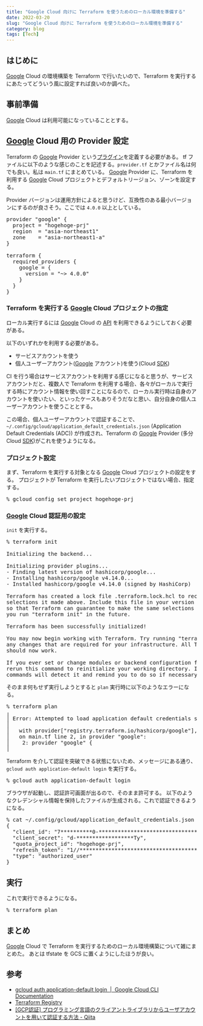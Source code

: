 ```yaml
---
title: "Google Cloud 向けに Terraform を使うためのローカル環境を準備する"
date: 2022-03-20
slug: "Google Cloud 向けに Terraform を使うためのローカル環境を準備する"
category: blog
tags: [Tech]
---
```

<h2 id="はじめに">はじめに</h2>

<p><a class="keyword" href="http://d.hatena.ne.jp/keyword/Google">Google</a> Cloud の環境構築を Terraform で行いたいので、Terraform を実行するにあたってどういう風に設定すれば良いのか調べた。</p>

<h2 id="事前準備">事前準備</h2>

<p><a class="keyword" href="http://d.hatena.ne.jp/keyword/Google">Google</a> Cloud は利用可能になっていることとする。</p>

<h2 id="Google-Cloud-用の-Provider-設定"><a class="keyword" href="http://d.hatena.ne.jp/keyword/Google">Google</a> Cloud 用の Provider 設定</h2>

<p>Terraform の <a class="keyword" href="http://d.hatena.ne.jp/keyword/Google">Google</a> Provider という<a class="keyword" href="http://d.hatena.ne.jp/keyword/%A5%D7%A5%E9%A5%B0%A5%A4%A5%F3">プラグイン</a>を定義する必要がある。
tf ファイルに以下のような感じのことを記述する。<code>provider.tf</code>  とかファイル名は何でも良い。私は <code>main.tf</code> にまとめている。
<a class="keyword" href="http://d.hatena.ne.jp/keyword/Google">Google</a> Provider に、Terraform を利用する <a class="keyword" href="http://d.hatena.ne.jp/keyword/Google">Google</a> Cloud プロジェクトとデフォルトリージョン、ゾーンを設定する。</p>

<p>Provider バージョンは運用方針によると思うけど、互換性のある最小バージョンにするのが良さそう。ここでは <code>4.0.0</code> 以上としている。</p>

<pre class="code lang-tf" data-lang="tf" data-unlink>provider &quot;<span class="synConstant">google</span>&quot; <span class="synSpecial">{</span>
  project <span class="synStatement">=</span> &quot;<span class="synConstant">hogehoge-prj</span>&quot;
  region  <span class="synStatement">=</span> &quot;<span class="synConstant">asia-northeast1</span>&quot;
  zone    <span class="synStatement">=</span> &quot;<span class="synConstant">asia-northeast1-a</span>&quot;
<span class="synSpecial">}</span>

terraform <span class="synSpecial">{</span>
  required_providers <span class="synSpecial">{</span>
    google <span class="synStatement">=</span> <span class="synSpecial">{</span>
      <span class="synStatement">version</span> <span class="synStatement">=</span> &quot;<span class="synConstant">~&gt; 4.0.0</span>&quot;
    <span class="synSpecial">}</span>
  <span class="synSpecial">}</span>
<span class="synSpecial">}</span>
</pre>


<h3 id="Terraform-を実行する-Google-Cloud-プロジェクトの指定">Terraform を実行する <a class="keyword" href="http://d.hatena.ne.jp/keyword/Google">Google</a> Cloud プロジェクトの指定</h3>

<p>ローカル実行するには <a class="keyword" href="http://d.hatena.ne.jp/keyword/Google">Google</a> Cloud の <a class="keyword" href="http://d.hatena.ne.jp/keyword/API">API</a> を利用できるようにしておく必要がある。</p>

<p>以下のいずれかを利用する必要がある。</p>

<ul>
<li>サービスアカウントを使う</li>
<li>個人ユーザーアカウント(<a class="keyword" href="http://d.hatena.ne.jp/keyword/Google">Google</a> アカウント)を使う(Cloud <a class="keyword" href="http://d.hatena.ne.jp/keyword/SDK">SDK</a>)</li>
</ul>


<p>CI を行う場合はサービスアカウントを利用する感じになると思うが、サービスアカウントだと、複数人で Terraform を利用する場合、各々がローカルで実行する時にアカウント情報を使い回すことになるので、ローカル実行時は自身のアカウントを使いたい、といったケースもありそうだなと思い、自分自身の個人ユーザーアカウントを使うこととする。</p>

<p>この場合、個人ユーザーアカウントで認証することで、<code>~/.config/gcloud/application_default_credentials.json</code> (Application Default Credentials (ADC)) が作成され、Terraform の <a class="keyword" href="http://d.hatena.ne.jp/keyword/Google">Google</a> Provider (多分 Cloud <a class="keyword" href="http://d.hatena.ne.jp/keyword/SDK">SDK</a>)がこれを使うようになる。</p>

<h3 id="プロジェクト設定">プロジェクト設定</h3>

<p>まず、Terraform を実行する対象となる <a class="keyword" href="http://d.hatena.ne.jp/keyword/Google">Google</a> Cloud プロジェクトの設定をする。
プロジェクトが Terraform を実行したいプロジェクトではない場合、指定する。</p>

<pre class="code bash" data-lang="bash" data-unlink>% gcloud config set project hogehoge-prj</pre>


<h3 id="Google-Cloud-認証用の設定"><a class="keyword" href="http://d.hatena.ne.jp/keyword/Google">Google</a> Cloud 認証用の設定</h3>

<p><code>init</code> を実行する。</p>

<pre class="code bash" data-lang="bash" data-unlink>% terraform init

Initializing the backend...

Initializing provider plugins...
- Finding latest version of hashicorp/google...
- Installing hashicorp/google v4.14.0...
- Installed hashicorp/google v4.14.0 (signed by HashiCorp)

Terraform has created a lock file .terraform.lock.hcl to record the provider
selections it made above. Include this file in your version control repository
so that Terraform can guarantee to make the same selections by default when
you run &#34;terraform init&#34; in the future.

Terraform has been successfully initialized!

You may now begin working with Terraform. Try running &#34;terraform plan&#34; to see
any changes that are required for your infrastructure. All Terraform commands
should now work.

If you ever set or change modules or backend configuration for Terraform,
rerun this command to reinitialize your working directory. If you forget, other
commands will detect it and remind you to do so if necessary.</pre>


<p>そのまま何もせず実行しようとすると <code>plan</code> 実行時に以下のようなエラーになる。</p>

<pre class="code bash" data-lang="bash" data-unlink>% terraform plan
╷
│ Error: Attempted to load application default credentials since neither `credentials` nor `access_token` was set in the provider block.  No credentials loaded. To use your gcloud credentials, run &#39;gcloud auth application-default login&#39;.  Original error: google: could not find default credentials. See https://developers.google.com/accounts/docs/application-default-credentials for more information.
│ 
│   with provider[&#34;registry.terraform.io/hashicorp/google&#34;],
│   on main.tf line 2, in provider &#34;google&#34;:
│    2: provider &#34;google&#34; {
│ </pre>


<p>Terraform を介して認証を突破できる状態にないため、メッセージにある通り、<code>gcloud auth application-default login</code> を実行する。</p>

<pre class="code bash" data-lang="bash" data-unlink>% gcloud auth application-default login</pre>


<p>ブラウザが起動し、認証許可画面が出るので、そのまま許可する。
以下のようなクレデンシャル情報を保持したファイルが生成される。これで認証できるようになる。</p>

<pre class="code bash" data-lang="bash" data-unlink>% cat ~/.config/gcloud/application_default_credentials.json
{
  &#34;client_id&#34;: &#34;7**********0-********************************.apps.googleusercontent.com&#34;,
  &#34;client_secret&#34;: &#34;d-******************Ty&#34;,
  &#34;quota_project_id&#34;: &#34;hogehoge-prj&#34;,
  &#34;refresh_token&#34;: &#34;1//**********************************************************2qo&#34;,
  &#34;type&#34;: &#34;authorized_user&#34;
}</pre>


<h2 id="実行">実行</h2>

<p>これで実行できるようになる。</p>

<pre class="code bash" data-lang="bash" data-unlink>% terraform plan</pre>


<h2 id="まとめ">まとめ</h2>

<p><a class="keyword" href="http://d.hatena.ne.jp/keyword/Google">Google</a> Cloud で Terraform を実行するためのローカル環境構築について雑にまとめた。
あとは tfstate を GCS に置くようにしたほうが良い。</p>

<h2 id="参考">参考</h2>

<ul>
<li><a href="https://cloud.google.com/sdk/gcloud/reference/auth/application-default/login">gcloud auth application-default login &nbsp;|&nbsp; Google Cloud CLI Documentation</a></li>
<li><a href="https://registry.terraform.io/providers/hashicorp/google/latest/docs/guides/getting_started">Terraform Registry</a></li>
<li><a href="https://qiita.com/fetaro/items/f44d47191fff9f7b10e4">[GCP&#x8A8D;&#x8A3C;] &#x30D7;&#x30ED;&#x30B0;&#x30E9;&#x30DF;&#x30F3;&#x30B0;&#x8A00;&#x8A9E;&#x306E;&#x30AF;&#x30E9;&#x30A4;&#x30A2;&#x30F3;&#x30C8;&#x30E9;&#x30A4;&#x30D6;&#x30E9;&#x30EA;&#x304B;&#x3089;&#x30E6;&#x30FC;&#x30B6;&#x30A2;&#x30AB;&#x30A6;&#x30F3;&#x30C8;&#x3092;&#x7528;&#x3044;&#x3066;&#x8A8D;&#x8A3C;&#x3059;&#x308B;&#x65B9;&#x6CD5; - Qiita</a></li>
</ul>


